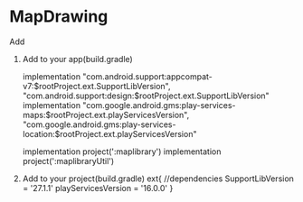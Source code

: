 # MapDrawing

Add
1) Add to your app(build.gradle)

    implementation "com.android.support:appcompat-v7:$rootProject.ext.SupportLibVersion",
                    "com.android.support:design:$rootProject.ext.SupportLibVersion"
    implementation "com.google.android.gms:play-services-maps:$rootProject.ext.playServicesVersion",
                     "com.google.android.gms:play-services-location:$rootProject.ext.playServicesVersion"

    implementation project(':maplibrary')
    implementation project(':maplibraryUtil')

2) Add to your project(build.gradle)
ext{
    //dependencies
    SupportLibVersion = '27.1.1'
    playServicesVersion = '16.0.0'
}

